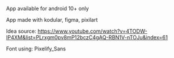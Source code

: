 App available for android 10+ only

App made with kodular, figma, pixilart

Idea source: https://www.youtube.com/watch?v=4TODW-IP4XM&list=PLrxgm0pv8mP12bczC4gAQ-RBN1V-nTOJu&index=61

Font using: Pixelify_Sans
